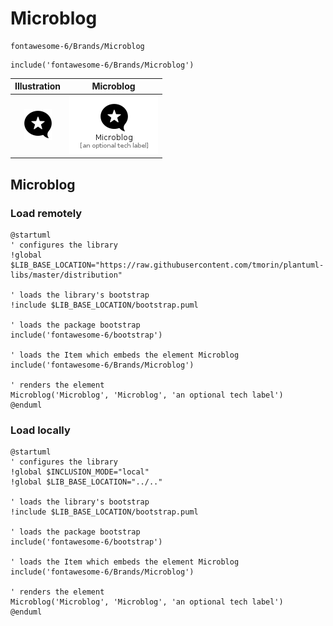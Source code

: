 # Microblog


```text
fontawesome-6/Brands/Microblog
```

```text
include('fontawesome-6/Brands/Microblog')
```



| Illustration | Microblog |
| :---: | :---: |
| ![illustration for Illustration](../../fontawesome-6/Brands/Microblog.png) | ![illustration for Microblog](../../fontawesome-6/Brands/Microblog.Local.png) |




## Microblog

### Load remotely
```plantuml
@startuml
' configures the library
!global $LIB_BASE_LOCATION="https://raw.githubusercontent.com/tmorin/plantuml-libs/master/distribution"

' loads the library's bootstrap
!include $LIB_BASE_LOCATION/bootstrap.puml

' loads the package bootstrap
include('fontawesome-6/bootstrap')

' loads the Item which embeds the element Microblog
include('fontawesome-6/Brands/Microblog')

' renders the element
Microblog('Microblog', 'Microblog', 'an optional tech label')
@enduml
```

### Load locally
```plantuml
@startuml
' configures the library
!global $INCLUSION_MODE="local"
!global $LIB_BASE_LOCATION="../.."

' loads the library's bootstrap
!include $LIB_BASE_LOCATION/bootstrap.puml

' loads the package bootstrap
include('fontawesome-6/bootstrap')

' loads the Item which embeds the element Microblog
include('fontawesome-6/Brands/Microblog')

' renders the element
Microblog('Microblog', 'Microblog', 'an optional tech label')
@enduml
```

